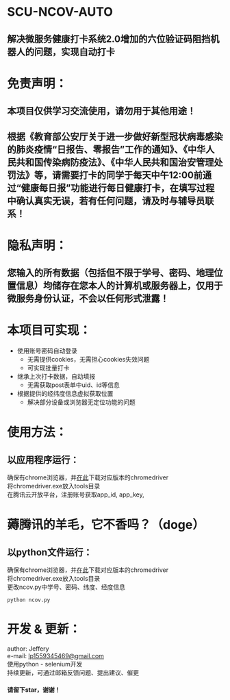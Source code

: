 SCU-NCOV-AUTO
====
解决微服务健康打卡系统2.0增加的六位验证码阻挡机器人的问题，实现自动打卡
----
# 免责声明：
## 本项目仅供学习交流使用，请勿用于其他用途！
## 根据《教育部公安厅关于进一步做好新型冠状病毒感染的肺炎疫情“日报告、零报告”工作的通知》、《中华人民共和国传染病防疫法》、《中华人民共和国治安管理处罚法》等，请需要打卡的同学于每天中午12:00前通过“健康每日报”功能进行每日健康打卡，在填写过程中确认真实无误，若有任何问题，请及时与辅导员联系！

# 隐私声明：
## 您输入的所有数据（包括但不限于学号、密码、地理位置信息）均储存在您本人的计算机或服务器上，仅用于微服务身份认证，不会以任何形式泄露！

# 本项目可实现：
* 使用账号密码自动登录
  * 无需提供cookies，无需担心cookies失效问题
  * 可实现批量打卡
* 继承上次打卡数据，自动填报
  * 无需获取post表单中uid、id等信息
* 根据提供的经纬度信息虚拟获取位置
  * 解决部分设备或浏览器无定位功能的问题

# 使用方法：
## 以应用程序运行：
确保有chrome浏览器，并[在此](http://npm.taobao.org/mirrors/chromedriver/)下载对应版本的chromedriver <br>
将chromedriver.exe放入tools目录 <br>
在腾讯云开放平台，注册账号获取app_id, app_key,
# 薅腾讯的羊毛，它不香吗？（doge）

## 以python文件运行：
确保有chrome浏览器，并[在此](http://npm.taobao.org/mirrors/chromedriver/)下载对应版本的chromedriver <br>
将chromedriver.exe放入tools目录 <br>
更改ncov.py中学号、密码、纬度、经度信息
```
python ncov.py
```

# 开发 & 更新：
author: Jeffery <br>
e-mail: lp1559345469@gmail.com <br>
使用python - selenium开发 <br>
持续更新，可通过邮箱反馈问题、提出建议、催更 <br>
#### 请留下star，谢谢！


